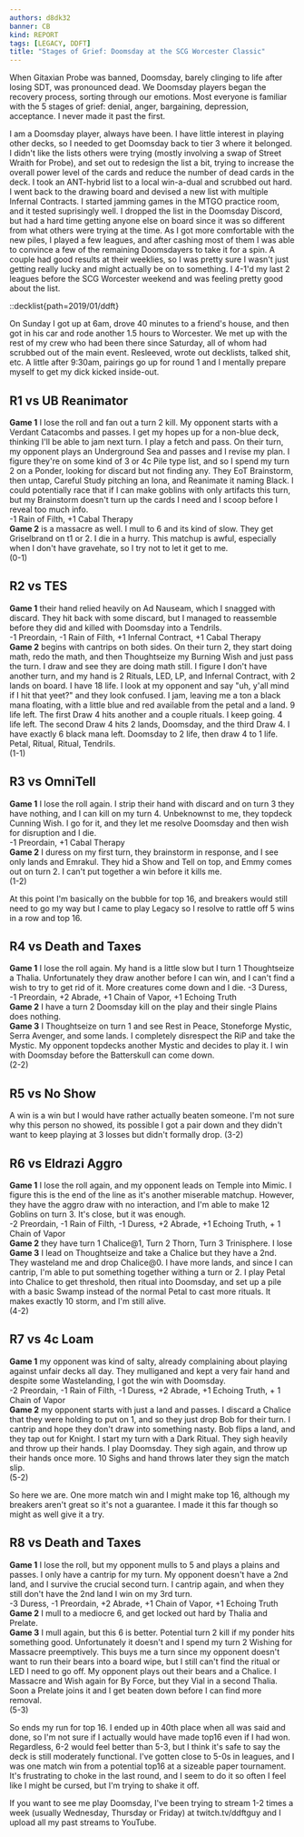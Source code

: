 ```yaml
---
authors: d8dk32
banner: CB
kind: REPORT
tags: [LEGACY, DDFT]
title: "Stages of Grief: Doomsday at the SCG Worcester Classic"
---
```


When Gitaxian Probe was banned, Doomsday, barely clinging to life after losing
SDT, was pronounced dead. We Doomsday players began the recovery process,
sorting through our emotions. Most everyone is familiar with the 5 stages of
grief: denial, anger, bargaining, depression, acceptance. I never made it past
the first.

I am a Doomsday player, always have been. I have little interest in playing
other decks, so I needed to get Doomsday back to tier 3 where it belonged. I
didn't like the lists others were trying (mostly involving a swap of Street
Wraith for Probe), and set out to redesign the list a bit, trying to increase
the overall power level of the cards and reduce the number of dead cards in the
deck. I took an ANT-hybrid list to a local win-a-dual and scrubbed out hard. I
went back to the drawing board and devised a new list with multiple Infernal
Contracts. I started jamming games in the MTGO practice room, and it tested
suprisingly well. I dropped the list in the Doomsday Discord, but had a hard
time getting anyone else on board since it was so different from what others
were trying at the time. As I got more comfortable with the new piles, I played
a few leagues, and after cashing most of them I was able to convince a few of
the remaining Doomsdayers to take it for a spin. A couple had good results at
their weeklies, so I was pretty sure I wasn't just getting really lucky and
might actually be on to something. I 4-1'd my last 2 leagues before the SCG
Worcester weekend and was feeling pretty good about the list.

::decklist{path=2019/01/ddft}

On Sunday I got up at 6am, drove 40 minutes to a friend's house, and then got in
his car and rode another 1.5 hours to Worcester. We met up with the rest of my
crew who had been there since Saturday, all of whom had scrubbed out of the main
event. Resleeved, wrote out decklists, talked shit, etc. A little after 9:30am,
pairings go up for round 1 and I mentally prepare myself to get my dick kicked
inside-out.

## R1 vs UB Reanimator

**Game 1** I lose the roll and fan out a turn 2 kill. My opponent starts with a
Verdant Catacombs and passes. I get my hopes up for a non-blue deck, thinking
I'll be able to jam next turn. I play a fetch and pass. On their turn, my
opponent plays an Underground Sea and passes and I revise my plan. I figure
they're on some kind of 3 or 4c Pile type list, and so I spend my turn 2 on a
Ponder, looking for discard but not finding any. They EoT Brainstorm, then
untap, Careful Study pitching an Iona, and Reanimate it naming Black. I could
potentially race that if I can make goblins with only artifacts this turn, but
my Brainstorm doesn't turn up the cards I need and I scoop before I reveal too
much info.  
-1 Rain of Filth, +1 Cabal Therapy  
**Game 2** is a massacre as well. I mull to 6 and its kind of slow. They get
Griselbrand on t1 or 2. I die in a hurry. This matchup is awful, especially when
I don't have gravehate, so I try not to let it get to me.  
(0-1)

## R2 vs TES

**Game 1** their hand relied heavily on Ad Nauseam, which I snagged with
discard. They hit back with some discard, but I managed to reassemble before
they did and killed with Doomsday into a Tendrils.  
-1 Preordain, -1 Rain of Filth, +1 Infernal Contract, +1 Cabal Therapy  
**Game 2** begins with cantrips on both sides. On their turn 2, they start doing
math, redo the math, and then Thoughtseize my Burning Wish and just pass the
turn. I draw and see they are doing math still. I figure I don't have another
turn, and my hand is 2 Rituals, LED, LP, and Infernal Contract, with 2 lands on
board. I have 18 life. I look at my opponent and say "uh, y'all mind if I hit
that yeet?" and they look confused. I jam, leaving me a ton a black mana
floating, with a little blue and red available from the petal and a land. 9 life
left. The first Draw 4 hits another and a couple rituals. I keep going. 4 life
left. The second Draw 4 hits 2 lands, Doomsday, and the third Draw 4. I have
exactly 6 black mana left. Doomsday to 2 life, then draw 4 to 1 life. Petal,
Ritual, Ritual, Tendrils.  
(1-1)

## R3 vs OmniTell

**Game 1** I lose the roll again. I strip their hand with discard and on turn 3
they have nothing, and I can kill on my turn 4. Unbeknownst to me, they topdeck
Cunning Wish. I go for it, and they let me resolve Doomsday and then wish for
disruption and I die.  
-1 Preordain, +1 Cabal Therapy  
**Game 2** I duress on my first turn, they brainstorm in response, and I see
only lands and Emrakul. They hid a Show and Tell on top, and Emmy comes out on
turn 2. I can't put together a win before it kills me.  
(1-2)

At this point I'm basically on the bubble for top 16, and breakers would still
need to go my way but I came to play Legacy so I resolve to rattle off 5 wins in
a row and top 16.

## R4 vs Death and Taxes

**Game 1** I lose the roll again. My hand is a little slow but I turn 1
Thoughtseize a Thalia. Unfortunately they draw another before I can win, and I
can't find a wish to try to get rid of it. More creatures come down and I die.
-3 Duress, -1 Preordain, +2 Abrade, +1 Chain of Vapor, +1 Echoing Truth  
**Game 2** I have a turn 2 Doomsday kill on the play and their single Plains
does nothing.  
**Game 3** I Thoughtseize on turn 1 and see Rest in Peace, Stoneforge Mystic,
Serra Avenger, and some lands. I completely disrespect the RiP and take the
Mystic. My opponent topdecks another Mystic and decides to play it. I win with
Doomsday before the Batterskull can come down.  
(2-2)

## R5 vs No Show

A win is a win but I would have rather actually beaten someone. I'm not sure why
this person no showed, its possible I got a pair down and they didn't want to
keep playing at 3 losses but didn't formally drop. (3-2)

## R6 vs Eldrazi Aggro

**Game 1** I lose the roll again, and my opponent leads on Temple into Mimic. I
figure this is the end of the line as it's another miserable matchup. However,
they have the aggro draw with no interaction, and I'm able to make 12 Goblins on
turn 3. It's close, but it was enough.  
-2 Preordain, -1 Rain of Filth, -1 Duress, +2 Abrade, +1 Echoing Truth, + 1
Chain of Vapor  
**Game 2** they have turn 1 Chalice@1, Turn 2 Thorn, Turn 3 Trinisphere. I lose  
**Game 3** I lead on Thoughtseize and take a Chalice but they have a 2nd. They
wasteland me and drop Chalice@0. I have more lands, and since I can cantrip, I'm
able to put something together withing a turn or 2. I play Petal into Chalice to
get threshold, then ritual into Doomsday, and set up a pile with a basic Swamp
instead of the normal Petal to cast more rituals. It makes exactly 10 storm, and
I'm still alive.  
(4-2)

## R7 vs 4c Loam

**Game 1** my opponent was kind of salty, already complaining about playing
against unfair decks all day. They mulliganed and kept a very fair hand and
despite some Wastelanding, I got the win with Doomsday.  
-2 Preordain, -1 Rain of Filth, -1 Duress, +2 Abrade, +1 Echoing Truth, + 1
Chain of Vapor  
**Game 2** my opponent starts with just a land and passes. I discard a Chalice
that they were holding to put on 1, and so they just drop Bob for their turn. I
cantrip and hope they don't draw into something nasty. Bob flips a land, and
they tap out for Knight. I start my turn with a Dark Ritual. They sigh heavily
and throw up their hands. I play Doomsday. They sigh again, and throw up their
hands once more. 10 Sighs and hand throws later they sign the match slip.  
(5-2)

So here we are. One more match win and I might make top 16, although my breakers
aren't great so it's not a guarantee. I made it this far though so might as well
give it a try.

## R8 vs Death and Taxes

**Game 1** I lose the roll, but my opponent mulls to 5 and plays a plains and
passes. I only have a cantrip for my turn. My opponent doesn't have a 2nd land,
and I survive the crucial second turn. I cantrip again, and when they still
don't have the 2nd land I win on my 3rd turn.  
-3 Duress, -1 Preordain, +2 Abrade, +1 Chain of Vapor, +1 Echoing Truth  
**Game 2** I mull to a mediocre 6, and get locked out hard by Thalia and
Prelate.  
**Game 3** I mull again, but this 6 is better. Potential turn 2 kill if my
ponder hits something good. Unfortunately it doesn't and I spend my turn 2
Wishing for Massacre preemptively. This buys me a turn since my opponent doesn't
want to run their bears into a board wipe, but I still can't find the ritual or
LED I need to go off. My opponent plays out their bears and a Chalice. I
Massacre and Wish again for By Force, but they Vial in a second Thalia. Soon a
Prelate joins it and I get beaten down before I can find more removal.  
(5-3)

So ends my run for top 16. I ended up in 40th place when all was said and done,
so I'm not sure if I actually would have made top16 even if I had won.
Regardless, 6-2 would feel better than 5-3, but I think it's safe to say the
deck is still moderately functional. I've gotten close to 5-0s in leagues, and I
was one match win from a potential top16 at a sizeable paper tournament. It's
frustrating to choke in the last round, and I seem to do it so often I feel like
I might be cursed, but I'm trying to shake it off.

If you want to see me play Doomsday, I've been trying to stream 1-2 times a week
(usually Wednesday, Thursday or Friday) at twitch.tv/ddftguy and I upload all my
past streams to YouTube.
